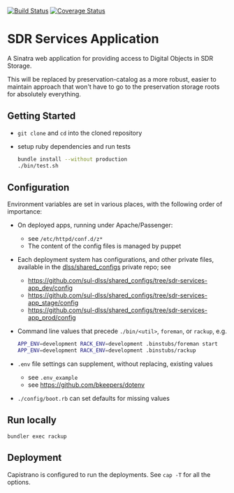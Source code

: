 [![Build Status](https://travis-ci.org/sul-dlss/sdr-services-app.svg)](https://travis-ci.org/sul-dlss/sdr-services-app) [![Coverage Status](https://coveralls.io/repos/sul-dlss/sdr-services-app/badge.png)](https://coveralls.io/r/sul-dlss/sdr-services-app)


# SDR Services Application

A Sinatra web application for providing access to Digital Objects in SDR Storage.

This will be replaced by preservation-catalog as a more robust, easier to maintain approach that won't have to go to the preservation storage roots for absolutely everything.

## Getting Started

- `git clone` and `cd` into the cloned repository

- setup ruby dependencies and run tests

  ```sh
  bundle install --without production
  ./bin/test.sh
  ```

## Configuration

Environment variables are set in various places, with the following order
of importance:

- On deployed apps, running under Apache/Passenger:
  - see `/etc/httpd/conf.d/z*`
  - The content of the config files is managed by puppet

- Each deployment system has configurations, and other private files, available
in the [dlss/shared_configs](https://github.com/sul-dlss/shared_configs) private repo; see
  - https://github.com/sul-dlss/shared_configs/tree/sdr-services-app_dev/config
  - https://github.com/sul-dlss/shared_configs/tree/sdr-services-app_stage/config
  - https://github.com/sul-dlss/shared_configs/tree/sdr-services-app_prod/config

- Command line values that precede `./bin/<util>`, `foreman`, or `rackup`, e.g.

  ```sh
  APP_ENV=development RACK_ENV=development .binstubs/foreman start
  APP_ENV=development RACK_ENV=development .binstubs/rackup
   ```

- `.env` file settings can supplement, without replacing, existing values
  - see `.env_example`
  - see https://github.com/bkeepers/dotenv
- `./config/boot.rb` can set defaults for missing values

## Run locally
```
bundler exec rackup
```

## Deployment

Capistrano is configured to run the deployments.  See `cap -T` for all the options.

